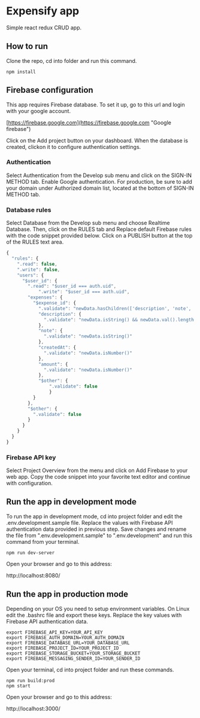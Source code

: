 # Expensify app

Simple react redux CRUD app.

## How to run

Clone the repo, cd into folder and run this command.

```
npm install
```

## Firebase configuration

This app requires Firebase database. To set it up, go to this url and login with your google account.

[https://firebase.google.com](https://firebase.google.com "Google firebase")

Click on the Add project button on your dashboard. When the database is created, clickon it to configure authentication settings.

### Authentication

Select Authentication from the Develop sub menu and click on the SIGN-IN METHOD tab. Enable Google authentication. For production, be sure to add your domain under Authorized domain list, located at the bottom of SIGN-IN METHOD tab.

### Database rules

Select Database from the Develop sub menu and choose Realtime Database. Then, click on the RULES tab and Replace default Firebase rules with the code snippet provided below. Click on a PUBLISH button at the top of the RULES text area.

```javascript
{
  "rules": {
    ".read": false,
    ".write": false,
    "users": {
      "$user_id": {
        ".read": "$user_id === auth.uid",
    		".write": "$user_id === auth.uid",
        "expenses": {
          "$expense_id": {
            ".validate": "newData.hasChildren(['description', 'note', 'createdAt', 'amount'])",
            "description": {
              ".validate": "newData.isString() && newData.val().length > 0"
            },
            "note": {
              ".validate": "newData.isString()"
            },
            "createdAt": {
              ".validate": "newData.isNumber()"
            },
            "amount": {
              ".validate": "newData.isNumber()"
            },
            "$other": {
          		".validate": false
        		}
          }
        },
        "$other": {
          ".validate": false
        }
      }
    }
  }
}
```

### Firebase API key

Select Project Overview from the menu and click on Add Firebase to your web app. Copy the code snippet into your favorite text editor and continue with configuration.

## Run the app in development mode

To run the app in development mode, cd into project folder and edit the .env.development.sample file. Replace the values with Firebase API authentication data provided in previous step. Save changes and rename the file from ".env.development.sample" to ".env.development" and run this command from your terminal.

```
npm run dev-server
```
Open your browser and go to this address:

http://localhost:8080/

## Run the app in production mode

Depending on your OS you need to setup environment variables. On Linux edit the .bashrc file and export these keys. Replace the key values with Firebase API authentication data.

```
export FIREBASE_API_KEY=YOUR_API_KEY
export FIREBASE_AUTH_DOMAIN=YOUR_AUTH_DOMAIN
export FIREBASE_DATABASE_URL=YOUR_DATABASE_URL
export FIREBASE_PROJECT_ID=YOUR_PROJECT_ID
export FIREBASE_STORAGE_BUCKET=YOUR_STORAGE_BUCKET
export FIREBASE_MESSAGING_SENDER_ID=YOUR_SENDER_ID
```

Open your terminal, cd into project folder and run these commands.

```
npm run build:prod
npm start
```

Open your browser and go to this address:

http://localhost:3000/
